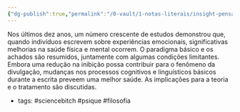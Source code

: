 ```yaml
---
{"dg-publish":true,"permalink":"/0-vault/1-notas-literais/insight-pensamento-e-meditacao/writing-about-emotional-experiences-as-a-therapeutic-process/","tags":["sciencebitch","psique","filosofia"],"dgHomeLink":true,"dgShowLocalGraph":true,"dgShowFileTree":true,"dgEnableSearch":true}
---
```


Nos últimos dez anos, um número crescente de estudos demonstrou que, quando indivíduos escrevem sobre experiências emocionais, significativas melhorias na saúde física e mental ocorrem. O paradigma básico e os achados são resumidos, juntamente com algumas condições limitantes. Embora uma redução na inibição possa contribuir para o fenômeno da divulgação, mudanças nos processos cognitivos e linguísticos básicos durante a escrita preveem uma melhor saúde. As implicações para a teoria e o tratamento são discutidas.

- tags: #sciencebitch #psique #filosofia